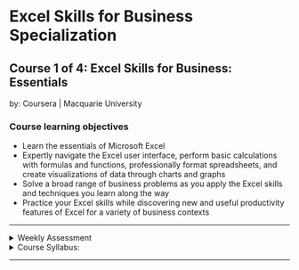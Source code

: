 # Excel Skills for Business Specialization

## Course 1 of 4: Excel Skills for Business: Essentials<br>
by: Coursera | Macquarie University<br>

### Course learning objectives
* Learn the essentials of Microsoft Excel
* Expertly navigate the Excel user interface, perform basic calculations with formulas and functions, professionally format spreadsheets, 
and create visualizations of data through charts and graphs
* Solve a broad range of business problems as you apply the Excel skills and techniques you learn along the way
* Practice your Excel skills while discovering new and useful productivity features of Excel for a variety of business contexts

<hr>
<details>
<summary>Weekly Assessment</summary>
  <br>
  <li><a href="https://1drv.ms/x/s!AjU6_8hHCMjkhT8u5hSUPWRrSA1I?e=UL4N62">Week 1</a></li>
  <li><a href="https://1drv.ms/x/s!AjU6_8hHCMjkhUSujmgB_UjkZyPi?e=hApAWw">Week 2.1</a></li>
  <li><a href="https://1drv.ms/x/s!AjU6_8hHCMjkhUOKTdHG2O6w3JZA?e=1SidOS">Week 2.2</a></li>
  <li><a href="https://1drv.ms/x/s!AjU6_8hHCMjkhUF-PIPRMQ-TSsZU?e=OaR8OS">Week 2.3</a></li>
  <li><a href="https://1drv.ms/x/s!AjU6_8hHCMjkhUJp8gYwG1552k1M?e=PcRA2a">Week 3</a></li>
  <li><a href="https://1drv.ms/x/s!AjU6_8hHCMjkhT7IQGcS9naIBjIA?e=dtrGOc">Week 4</a></li>
  <li><a href="https://1drv.ms/x/s!AjU6_8hHCMjkhT0urZoYp9VYexcY?e=eohTeg">Week 5</a></li>
  <li><a href="https://1drv.ms/x/s!AjU6_8hHCMjkhUAmOGGc8hjWKNRA?e=t3TqcE">Week 6</a></li>
</details>

<details>
<summary>Course Syllabus:</summary>
<br>
<table border="1">
    <tr>
        <th>Week</th>
        <th>Syllabus</th>
        <th>Details</th>
    </tr>
    <tr>
        <td>1</td>
        <td>Taking Charge of Excel</td>
        <td><li>Describe key components of the Excel user interface</li> <li>Operate essential navigational controls</li> <li>Perform the basics of data entry in Excel</li><li>Explain basic Excel terminology</li></td>
    </tr>
    <tr>
        <td>2</td>
        <td>Performing Calculations</td>
      <td><li>Explain the syntax of basic formulas and functions</li> <li>Use formulas and functions to perform simple calculations</li> <li>Describe the difference between relative and absolute cell references</li></td>
    </tr>
    <tr>
        <td>3</td>
        <td>Formatting</td>
        <td><li>Give examples of key formatting tools and their uses in Excel</li> <li>Modify spreadsheets with Excel styles and themes</li> <li>Explain the use of number formatting in Excel</li> <li>Format a raw data sheet using Excel formatting tools</li></td>
    </tr>
    <tr>
        <td>4</td>
        <td>Working with Data</td>
        <td><li>Manage rows, columns, and worksheets</li> <li>Identify, retrieve and change data in spreadsheets</li> <li>Explain how to operate Conditional Formatting in Excel</li> <li>Use the conditional formatting tool to highlight specific data</li></td>
    </tr>
    <tr>
        <td>5</td>
        <td>Printing</td>
        <td><li>Identify the key printing tools and options in Excel</li> <li>Optimise a spreadsheet for printing</li> <li>Create a spreadsheet for printing with repeating elements</li></td>
    </tr>
    <tr>
        <td>6</td>
        <td>Charts</td>
        <td><li>Describe basic chart types in Excel</li> <li>Produce basic charts in Excel</li> <li>Modify charts in Excel</li></td>
    </tr>
</table>
</details>
<hr>
